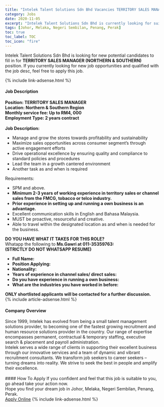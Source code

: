```yaml
---
title: "Intelek Talent Solutions Sdn Bhd Vacancies TERRITORY SALES MANAGER (NORTHERN & SOUTHERN)" 
category: Jobs 
date: 2020-11-05 
excerpt: "Intelek Talent Solutions Sdn Bhd is currently looking for suitable person to fill in the TERRITORY SALES MANAGER (NORTHERN & SOUTHERN) which positioned at Johor, Melaka, Negeri Sembilan, Penang, Perak" 
tags: [Johor, Melaka, Negeri Sembilan, Penang, Perak] 
toc: true 
toc_label: TOC 
toc_icon: "fire" 
--- 
```


<p>Intelek Talent Solutions Sdn Bhd is looking for new potential candidates to fill in for <b>TERRITORY SALES MANAGER (NORTHERN & SOUTHERN)</b> position. If you currently looking for new job opportunities and qualified with the job desc, feel free to apply this job.
</p>{% include link-adsense.html %} 
<div><div><div><h4>Job Description</h4></div></div><div><div><span><div><div><div><strong>Position: TERRITORY SALES MANAGER</strong><div><strong>Location: Northern &amp; Southern Region</strong></div><strong>Monthly service fee: Up to RM4, 000</strong><div><strong>Employment Type: 2 years contract</strong></div><br><strong>Job Description:</strong><ul><li>Manage and grow the stores towards profitability and sustainability</li><li>Maximize sales opportunities across consumer segment&#8217;s through active engagement efforts</li><li>Drive operational excellence by ensuring quality and compliance to standard policies and procedures</li><li>Lead the team in a growth cantered environment</li><li>Another task as and when is required</li></ul></div></div><div>Requirements:</div><ul><li>SPM and above.</li><li><strong>Minimum 2-3 years of working experience in territory sales or channel sales from the FMCG, tobacco or telco industry.</strong></li><li><strong>Prior experience in setting up and running a own business is an advantage.</strong></li><li>Excellent communication skills in English and Bahasa Malaysia.</li><li>MUST be proactive, resourceful and creative.</li><li>Able to travel within the designated location as and when is needed for the business.</li></ul><div><strong>DO YOU HAVE WHAT IT TAKES FOR THIS ROLE?</strong></div><div>Whatapp the following to <strong>Ms.Gawri at 011-35359763:</strong></div><div><strong>(STRICTLY DO NOT WHATSAPP RESUME)</strong></div><ul><li><strong>Full Name:</strong></li><li><strong>Position Applying:</strong></li><li><strong>Nationality:</strong></li><li><strong>Years of experience in channel sales/ direct sales:</strong></li><li><b>Do you have experience in running a own business:</b></li><li><b>What are the industries you have worked in before:</b></li></ul><div><strong>ONLY shortlisted applicants will be contacted for a further discussion.</strong></div></div></span></div></div></div> 
{% include article-adsense.html %} 
<div><div><div><h4>Company Overview</h4></div></div><div><div><span><div><div><div>Since 1999, Intelek has evolved from being a small talent management solutions provider, to becoming one of the fastest growing recruitment and human resource solutions provider in the country. Our range of expertise encompasses permanent, contractual &amp; temporary staffing, executive search &amp; placement and payroll administration.</div><div>Intelek serves a wide range of clients in supporting their excellent business through our innovative services and a team of dynamic and vibrant recruitment consultants. We transform job seekers to career seekers &#8211; turning dreams into reality. We strive to seek the best in people and amplify their excellence.<br>&#160;</div></div></div></span></div></div></div> 
#### How To Apply 
If you confident and feel that this job is suitable to you, go ahead take your action now. <br/> 
Hope you find your dream job in Johor, Melaka, Negeri Sembilan, Penang, Perak. <br/> 
<a href="https://www.jobstreet.com.my/en/job/territory-sales-manager-northern-southern-4418366?jobId=jobstreet-my-job-4418366&sectionRank=25&token=0~89b77204-2d4c-4a90-a7a6-d608386b3d9e&fr=SRP%20View%20In%20New%20Ta" class="btn btn--info" target="_blank" rel="nofollow noopenner">Apply Online</a> 
{% include link-adsense.html %} 